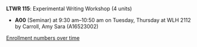 **LTWR 115**: Experimental Writing Workshop (4 units)

- **A00** (Seminar) at 9:30 am–10:50 am on Tuesday, Thursday at WLH 2112 by Carroll, Amy Sara (A16523002)

[Enrollment numbers over time](./LTWR115.tsv)
